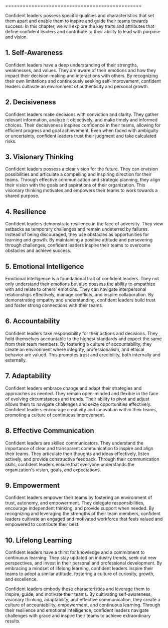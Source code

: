 
===============================================

Confident leaders possess specific qualities and characteristics that set them apart and enable them to inspire and guide their teams towards success. In this chapter, we will explore the key traits and attributes that define confident leaders and contribute to their ability to lead with purpose and vision.

**1. Self-Awareness**
---------------------

Confident leaders have a deep understanding of their strengths, weaknesses, and values. They are aware of their emotions and how they impact their decision-making and interactions with others. By recognizing their own limitations and continuously seeking self-improvement, confident leaders cultivate an environment of authenticity and personal growth.

**2. Decisiveness**
-------------------

Confident leaders make decisions with conviction and clarity. They gather relevant information, analyze it objectively, and make timely and informed choices. Their decisiveness inspires confidence in their teams, allowing for efficient progress and goal achievement. Even when faced with ambiguity or uncertainty, confident leaders trust their judgment and take calculated risks.

**3. Visionary Thinking**
-------------------------

Confident leaders possess a clear vision for the future. They can envision possibilities and articulate a compelling and inspiring direction for their teams. Through effective communication and strategic planning, they align their vision with the goals and aspirations of their organization. This visionary thinking motivates and empowers their teams to work towards a shared purpose.

**4. Resilience**
-----------------

Confident leaders demonstrate resilience in the face of adversity. They view setbacks as temporary challenges and remain undeterred by failures. Instead of being discouraged, they use obstacles as opportunities for learning and growth. By maintaining a positive attitude and persevering through challenges, confident leaders inspire their teams to overcome obstacles and achieve success.

**5. Emotional Intelligence**
-----------------------------

Emotional intelligence is a foundational trait of confident leaders. They not only understand their emotions but also possess the ability to empathize with and relate to others' emotions. They can navigate interpersonal relationships effectively, manage conflicts, and inspire collaboration. By demonstrating empathy and understanding, confident leaders build trust and foster strong connections with their teams.

**6. Accountability**
---------------------

Confident leaders take responsibility for their actions and decisions. They hold themselves accountable to the highest standards and expect the same from their team members. By fostering a culture of accountability, they create an environment where integrity, professionalism, and ethical behavior are valued. This promotes trust and credibility, both internally and externally.

**7. Adaptability**
-------------------

Confident leaders embrace change and adapt their strategies and approaches as needed. They remain open-minded and flexible in the face of evolving circumstances and trends. Their ability to pivot and adjust allows them to navigate challenges and seize opportunities effectively. Confident leaders encourage creativity and innovation within their teams, promoting a culture of continuous improvement.

**8. Effective Communication**
------------------------------

Confident leaders are skilled communicators. They understand the importance of clear and transparent communication to inspire and align their teams. They articulate their thoughts and ideas effectively, listen actively, and provide constructive feedback. Through their communication skills, confident leaders ensure that everyone understands the organization's vision, goals, and expectations.

**9. Empowerment**
------------------

Confident leaders empower their teams by fostering an environment of trust, autonomy, and empowerment. They delegate responsibilities, encourage independent thinking, and provide support when needed. By recognizing and leveraging the strengths of their team members, confident leaders cultivate an engaged and motivated workforce that feels valued and empowered to contribute their best.

**10. Lifelong Learning**
-------------------------

Confident leaders have a thirst for knowledge and a commitment to continuous learning. They stay updated on industry trends, seek out new perspectives, and invest in their personal and professional development. By embracing a mindset of lifelong learning, confident leaders inspire their teams to adopt a similar attitude, fostering a culture of curiosity, growth, and excellence.

Confident leaders embody these characteristics and leverage them to inspire, guide, and motivate their teams. By cultivating self-awareness, visionary thinking, adaptability, and effective communication, they create a culture of accountability, empowerment, and continuous learning. Through their resilience and emotional intelligence, confident leaders navigate challenges with grace and inspire their teams to achieve extraordinary results.

